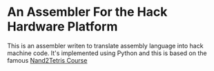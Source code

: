 # An Assembler For the Hack Hardware Platform

This is an assembler writen to translate assembly language into hack machine code. It's implemented using Python and this is based on the famous [Nand2Tetris Course](https://www.nand2tetris.org/)
